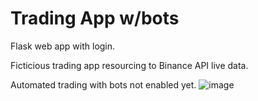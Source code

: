 # Trading App w/bots 
Flask web app with login.

Ficticious trading app resourcing to Binance API live data.

Automated trading with bots not enabled yet.
![image](https://user-images.githubusercontent.com/85147135/235910523-d4108908-1a7d-4915-82c6-10f829049379.png)
